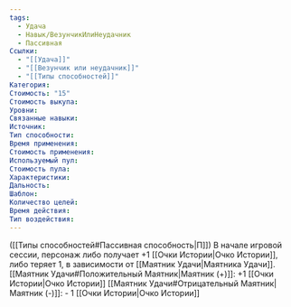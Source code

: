 ```yaml
---
tags:
  - Удача
  - Навык/ВезунчикИлиНеудачник
  - Пассивная
Ссылки:
  - "[[Удача]]"
  - "[[Везунчик или неудачник]]"
  - "[[Типы способностей]]"
Категория: 
Стоимость: "15"
Стоимость выкупа:
Уровни:
Связанные навыки:
Источник:
Тип способности:
Время применения:
Стоимость применения:
Используемый пул:
Стоимость пула:
Характеристики:
Дальность:
Шаблон:
Количество целей:
Время действия:
Тип воздействия:
---
```

([[Типы способностей#Пассивная способность|П]]) В начале игровой сессии, персонаж либо получает +1 [[Очки Истории|Очко Истории]], либо теряет 1, в зависимости от [[Маятник Удачи|Маятника Удачи]].
[[Маятник Удачи#Положительный Маятник|Маятник (+)]]: +1 [[Очки Истории|Очко Истории]]
[[Маятник Удачи#Отрицательный Маятник|Маятник (-)]]:  - 1 [[Очки Истории|Очко Истории]]